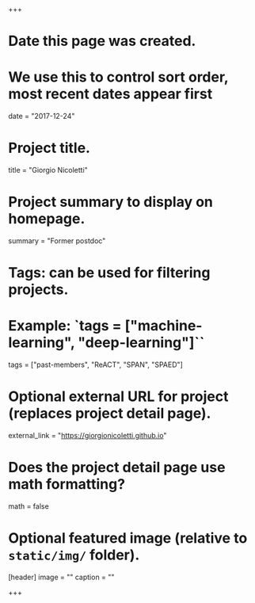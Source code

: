 +++
# Date this page was created.
# We use this to control sort order, most recent dates appear first
date = "2017-12-24"

# Project title.
title = "Giorgio Nicoletti"

# Project summary to display on homepage.
summary = "Former postdoc"

# Tags: can be used for filtering projects.
# Example: `tags = ["machine-learning", "deep-learning"]``
tags = ["past-members", "ReACT", "SPAN", "SPAED"]

# Optional external URL for project (replaces project detail page).
external_link = "https://giorgionicoletti.github.io"

# Does the project detail page use math formatting?
math = false

# Optional featured image (relative to `static/img/` folder).
[header]
image = ""
caption = ""

+++
